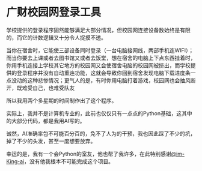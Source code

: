 # 广财校园网登录工具
学校提供的登录程序固然能够满足大部分情况，但校园网连接设备数始终是有限的，而它的计数逻辑又十分令人捉摸不透。

当你在宿舍时，它能使三部设备同时登录（一台电脑接网线，两部手机连WIFI）；而当你要去上课或者去图书馆又或者去饭堂，想在宿舍的电脑上下点东西挂着时，你用手机连接上学校其它地方的校园网又会使宿舍电脑的校园网被挤出，而学校提供的登录程序并没有自动重连功能，这就会导致你回到宿舍发现电脑下载进度条一点没动的这种悲惨情况；更气人的是，有时你用电脑打着游戏，校园网也会抽风断开，既难受自己，也难受队友

所以我用两个多星期的时间制作出了这个程序。

实际上，我并不是计算机专业的，此前也仅仅只有一点点的Python基础，这其中的大部分代码，都是我用AI写的。

诚然，AI准确率包不可能百分百的，免不了人为的干预，我也因此踩了不少的坑，掉了不少的头发，甚至一度想要放弃。

幸运的是，我有一个会Python的室友，他也帮了我许多，在此特别感谢[@im-King-ai](https://github.com/im-King-ai)，没有他我根本不可能完成这个项目。
